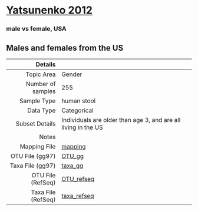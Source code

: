 # [Yatsunenko 2012]( ../docs/yatsunenko.html )

### male vs female, USA
## Males and females from the US

| Details        |             |
| -------------: |-------------|
| Topic Area | Gender
| Number of samples | 255
| Sample Type | human stool
| Data Type | Categorical
| Subset Details | Individuals are older than age 3, and are all living in the US
| Notes | 
| Mapping File | [mapping]( ../datasets/yatsunenko/mapping-sex.txt)
| OTU File (gg97) | [OTU_gg]( ../datasets/yatsunenko/gg/otutable.txt)
| Taxa File (gg97) | [taxa_gg]( ../datasets/yatsunenko/gg/taxatable.txt)
| OTU File (RefSeq) | [OTU_refseq]( ../datasets/yatsunenko/refseq/otutable.txt)
| Taxa File (RefSeq) | [taxa_refseq]( ../datasets/yatsunenko/refseq/taxatable.txt)
